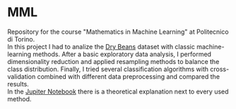 # MML
Repository for the course "Mathematics in Machine Learning" at Politecnico di Torino.  
In this project I had to analize the [Dry Beans](https://archive.ics.uci.edu/ml/datasets/Dry+Bean+Dataset) dataset with classic machine-learning methods. After a basic exploratory data analysis, I performed dimensionality reduction and applied resampling methods to balance the class distribution. Finally, I tried several classification algorithms with cross-validation combined with different data preprocessing and compared the results.  
In the [Jupiter Notebook](https://github.com/RoboTuan/MML/blob/main/dry_beans.ipynb) there is a theoretical explanation next to every used method.
